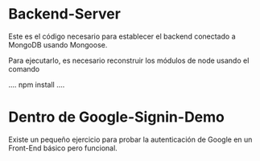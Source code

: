 # Backend-Server

Este es el código necesario para establecer el backend conectado a MongoDB usando Mongoose.

Para ejecutarlo, es necesario reconstruir los módulos de node usando el comando

....
npm install
....

# Dentro de Google-Signin-Demo
Existe un pequeño ejercicio para probar la autenticación de Google en un Front-End básico pero funcional.